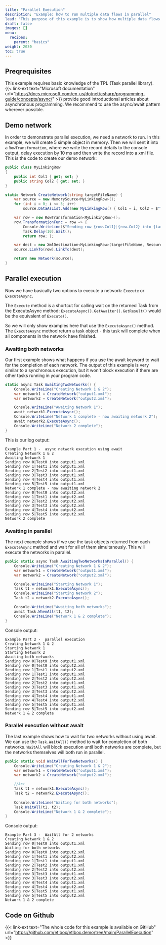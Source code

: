 ```yaml
---
title: "Parallel Execution"
description: "Example: how to run multiple data flows in parallel"
lead: "This purpose of this example is to show how multiple data flows can be executed in parallel."
draft: false
images: []
menu:
  recipes:
    parent: "basics"
weight: 2030
toc: true
---
```


## Preqrequisites

This example requires basic knowledge of the TPL (Task parallel library). {{< link-ext text="Microsoft documentation" url="https://docs.microsoft.com/en-us/dotnet/csharp/programming-guide/concepts/async/" >}} provide good introductional articles about asynchronous programming. We recommend to use the async/await pattern wherever possible. 

## Demo network

In order to demonstrate parallel execution, we need a network to run. In this example, we will create 5 simple object in memory. Then we will sent it into a `RowTransformation`, where we write the record details to the console output, delay execution by 10 ms and then write the record into a xml file. This is the code to create our demo network:

``` C#  
public class MyLinkingRow
{
    public int Col1 { get; set; }
    public string Col2 { get; set; }
}

static Network CreateNetwork(string targetFileName) {
    var source = new MemorySource<MyLinkingRow>();
    for (int i = 0; i <= 5; i++)
        source.DataAsList.Add(new MyLinkingRow() { Col1 = i, Col2 = $"Test{i}" });

    var row = new RowTransformation<MyLinkingRow>();
    row.TransformationFunc = row => { 
        Console.WriteLine($"Sending row {row.Col1}|{row.Col2} into {targetFileName}");
        Task.Delay(10).Wait();
        return row; };

    var dest = new XmlDestination<MyLinkingRow>(targetFileName, ResourceType.File);
    source.LinkTo(row).LinkTo(dest);

    return new Network(source);
}
```

## Parallel execution 

Now we have basically two options to execute a network: `Execute` or `ExecuteAsync`. 

The `Execute` method is a shortcut for calling wait on the returned Task from the ExecuteAsync method: `ExecuteAsync().GetAwaiter().GetResult()` would be the equivalent of `Execute()`. 

So we will only show examples here that use the `ExecuteAsync()` method. The `ExecuteAsync` method return a task object - this task will complete when all components in the network have finished. 

### Awaiting both networks

Our first example shows what happens if you use the await keyword to wait for the completion of each network. The output of this example is very similar to a synchronous execution, but it won't block execution if there are other tasks running in your program code.

```C#
static async Task AwaitingTwoNetworks() {
    Console.WriteLine("Creating Network 1 & 2");
    var network1 = CreateNetwork("output1.xml");
    var network2 = CreateNetwork("output2.xml");

    Console.WriteLine("Awaiting Network 1");
    await network1.ExecuteAsync();
    Console.WriteLine("Network 1 complete - now awaiting network 2");
    await network2.ExecuteAsync();
    Console.WriteLine("Network 2 complete");
}
```

This is our log output: 

```
Example Part 1 -  async network execution using await
Creating Network 1 & 2
Awaiting Network 1
Sending row 0|Test0 into output1.xml
Sending row 1|Test1 into output1.xml
Sending row 2|Test2 into output1.xml
Sending row 3|Test3 into output1.xml
Sending row 4|Test4 into output1.xml
Sending row 5|Test5 into output1.xml
Network 1 complete - now awaiting network 2
Sending row 0|Test0 into output2.xml
Sending row 1|Test1 into output2.xml
Sending row 2|Test2 into output2.xml
Sending row 3|Test3 into output2.xml
Sending row 4|Test4 into output2.xml
Sending row 5|Test5 into output2.xml
Network 2 complete
```

### Awaiting in parallel

The next example shows if we use the task objects returned from each `ExecuteAsync` method and wait for all of them simultanously. This will execute the networks in parallel. 

```C#
public static async Task AwaitingTwoNetworksInParallel() {
    Console.WriteLine("Creating Network 1 & 2");
    var network1 = CreateNetwork("output1.xml");
    var network2 = CreateNetwork("output2.xml");

    Console.WriteLine("Starting Network 1");
    Task t1 = network1.ExecuteAsync();
    Console.WriteLine("Starting Network 2");
    Task t2 = network2.ExecuteAsync();

    Console.WriteLine("Awaiting both networks");
    await Task.WhenAll(t1, t2);
    Console.WriteLine("Network 1 & 2 complete");
}
```

Console output: 

```
Example Part 2 -  parallel execution
Creating Network 1 & 2
Starting Network 1
Starting Network 2
Awaiting both networks
Sending row 0|Test0 into output1.xml
Sending row 0|Test0 into output2.xml
Sending row 1|Test1 into output2.xml
Sending row 1|Test1 into output1.xml
Sending row 2|Test2 into output2.xml
Sending row 2|Test2 into output1.xml
Sending row 3|Test3 into output1.xml
Sending row 3|Test3 into output2.xml
Sending row 4|Test4 into output1.xml
Sending row 4|Test4 into output2.xml
Sending row 5|Test5 into output1.xml
Sending row 5|Test5 into output2.xml
Network 1 & 2 complete
```

### Parallel execution without await

The last example shows how to wait for two networks without using await. We can use the `Task.WaitAll()` method to wait for completion of both networks. `WaitAll` will block execution until both networks are complete, but the networks themselves will both run in parallel. 

```C#
public static void WaitAllForTwoNetworks() {
    Console.WriteLine("Creating Network 1 & 2");
    var network1 = CreateNetwork("output1.xml");
    var network2 = CreateNetwork("output2.xml");

    //Act
    Task t1 = network1.ExecuteAsync();
    Task t2 = network2.ExecuteAsync();
            
    Console.WriteLine("Waiting for both networks");
    Task.WaitAll(t1, t2);
    Console.WriteLine("Network 1 & 2 complete");
}
```

Console output: 

```
Example Part 3 -  WaitAll for 2 networks
Creating Network 1 & 2
Sending row 0|Test0 into output1.xml
Waiting for both networks
Sending row 0|Test0 into output2.xml
Sending row 1|Test1 into output2.xml
Sending row 1|Test1 into output1.xml
Sending row 2|Test2 into output1.xml
Sending row 2|Test2 into output2.xml
Sending row 3|Test3 into output1.xml
Sending row 3|Test3 into output2.xml
Sending row 4|Test4 into output1.xml
Sending row 4|Test4 into output2.xml
Sending row 5|Test5 into output1.xml
Sending row 5|Test5 into output2.xml
Network 1 & 2 complete
```

## Code on Github

{{< link-ext text="The whole code for this example is available on GitHub" url="https://github.com/etlbox/etlbox.demo/tree/main/ParallelExecution" >}}

